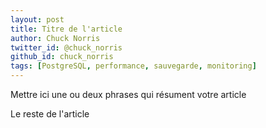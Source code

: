 ```yaml
---
layout: post
title: Titre de l'article 
author: Chuck Norris
twitter_id: @chuck_norris
github_id: chuck_norris
tags: [PostgreSQL, performance, sauvegarde, monitoring]
---
```


Mettre ici une ou deux phrases qui résument votre article

<!--MORE-->

Le reste de l'article

